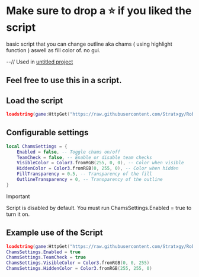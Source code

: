 #  Make sure to drop a ⭐ if you liked the script
basic script that you can change outline aka chams ( using highlight function ) aswell as fill color of. no gui.

 --// Used in [untitled project](https://github.com/Stratxgy/Untitled-Project)
## Feel free to use this in a script.

## Load the script
```lua
loadstring(game:HttpGet("https://raw.githubusercontent.com/Stratxgy/Roblox-Chams-Highlight/refs/heads/main/Highlight.lua"))()
```

## Configurable settings
```lua
local ChamsSettings = {
    Enabled = false, -- Toggle chams on/off
    TeamCheck = false, -- Enable or disable team checks
    VisibleColor = Color3.fromRGB(255, 0, 0), -- Color when visible
    HiddenColor = Color3.fromRGB(0, 255, 0), -- Color when hidden
    FillTransparency = 0.5, -- Transparency of the fill
    OutlineTransparency = 0, -- Transparency of the outline
}
```
> [!IMPORTANT]
> Script is disabled by default. You must run ChamsSettings.Enabled = true to turn it on.

## Example use of the Script
```lua
loadstring(game:HttpGet("https://raw.githubusercontent.com/Stratxgy/Roblox-Chams-Highlight/refs/heads/main/Highlight.lua"))() -- load the script
ChamsSettings.Enabled = true
ChamsSettings.TeamCheck = true
ChamsSettings.VisibleColor = Color3.fromRGB(0, 0, 255)
ChamsSettings.HiddenColor = Color3.fromRGB(255, 255, 0)
```
